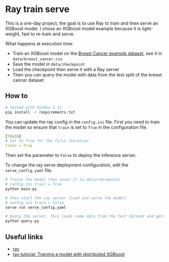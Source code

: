 # Ray train serve

This is a one-day project, the goal is to use Ray to train and then serve an XGBoost model. I chose an XGBoost model example
because it is light-weight, fast to re-train and serve.

What happens at execution time:

- Train an XGBoost model on the [Breast Cancer example dataset](), see it in `data/breast_cancer.csv`
- Save the model in `data/checkpoint`
- Load the checkpoint then serve it with a Ray server
- Then you can query the model with data from the test split of the breast cancer dataset

## How to

```bash
# Tested with Python 3.12
pip install -r requirements.txt
```

You can update the ray config in the `config.ini` file.
First you need to train the model so ensure that `train` is set to `True` in the configuration file.

```yaml
[TRAIN]
# Set to True for the first iteration
train = True
```

Then set the parameter to `False` to deploy the inference server.

To change the ray serve deployment configuration, edit the `serve_config.yaml` file.

```bash
# Trains the model then saves it to data/checkpoint
# config.ini train = True
python main.py

# then start the ray server (load and serve the model)
# config.ini train = False
serve run serve_config.yaml

# Query the server, this loads some data from the test dataset and gets predictions from the server
python query.py
```

## Useful links

- [ray](https://docs.ray.io/en/latest/index.html)
- [ray tutorial: Training a model with distributed XGBoost](https://docs.ray.io/en/latest/train/examples/xgboost/xgboost_example.html)
